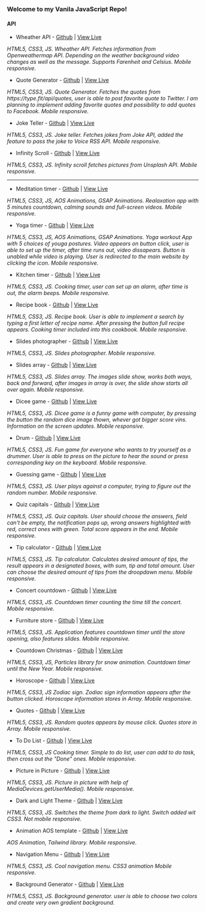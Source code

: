 ### Welcome to my Vanila JavaScript Repo!

#### API

- Wheather API - [Github](https://github.com/AnastasiaLunina/JavaScript_Apps/tree/main/JavaScript_Apps/11.%20Weather%20API) | [View Live](https://js-weather-forecast-api.netlify.app/)
<p><em>HTML5, CSS3, JS. Wheather API. Fetches information from Openweathermap API. Depending on the weather background video changes as well as the message. Supports Farenheit and Celsius. Mobile responsive.</em></p>

- Quote Generator - [Github](https://github.com/AnastasiaLunina/JavaScript_Apps/tree/main/JavaScript_Apps/14.%20Quote%20generator) | [View Live](https://js-quote-generator-api.netlify.app/)
<p><em>HTML5, CSS3, JS. Quote Generator. Fetches the quotes from https://type.fit/api/quotes, user is able to post favorite quote to Twitter. I am planning to implement adding favorite quotes and possibility to add quotes to Facebook. Mobile responsive.</em></p>

- Joke Teller - [Github](https://github.com/AnastasiaLunina/JavaScript_Apps/tree/main/JavaScript_Apps/15.%20Joke%20teller) | [View Live](https://js-joke-teller.netlify.app/)
<p><em>HTML5, CSS3, JS. Joke teller. Fetches jokes from Joke API, added the feature to pass the joke to Voice RSS API. Mobile responsive.</em></p>

- Infinity Scroll - [Github](https://github.com/AnastasiaLunina/JavaScript_Apps/tree/main/JavaScript_Apps/22.%20Infinity%20scroll) | [View Live](https://js-infinite-scroll-api.netlify.app/)
<p><em>HTML5, CSS3, JS. Infinity scroll fetches pictures from Unsplash API. Mobile responsive.</em></p>

<hr>

- Meditation timer - [Github](https://github.com/AnastasiaLunina/JavaScript_Apps/tree/main/JavaScript_Apps/1.%20Meditation%20timer) | [View Live](https://js-meditation.netlify.app/)
<p><em>HTML5, CSS3, JS, AOS Animations, GSAP Animations. Realaxation app with 5 minutes countdown, calming sounds and full-screen videos. Mobile responsive.</em></p>

- Yoga timer - [Github](https://github.com/AnastasiaLunina/JavaScript_Apps/tree/main/JavaScript_Apps/2.%20Yoga%20timer) | [View Live](https://js-yoga-timer.netlify.app/)
<p><em>HTML5, CSS3, JS, AOS Animations, GSAP Animations. Yoga workout App with 5 choices of youga postures. Video appears on button click, user is able to set up the timer, after time runs out, video dissapears. Button is unabled while video is playing. User is redirected to the main website by clicking the icon. Mobile responsive.</em></p>

- Kitchen timer - [Github](https://github.com/AnastasiaLunina/JavaScript_Apps/tree/main/JavaScript_Apps/3.%20Kitchen%20timer) | [View Live](https://js-kitchen-timer.netlify.app/)
<p><em>HTML5, CSS3, JS. Cooking timer, user can set up an alarm, after time is out, the alarm beeps. Mobile responsive.</em></p>

- Recipe book - [Github](https://github.com/AnastasiaLunina/JavaScript_Apps/tree/main/JavaScript_Apps/4.%20Recipie%20book) | [View Live](https://js-recipes.netlify.app/)
<p><em>HTML5, CSS3, JS. Recipe book. User is able to implement a search by typing a first letter of recipe name. After pressing the button full recipe appears. Cooking timer included into this cookbook. Mobile responsive.</em></p>

- Slides photographer - [Github](https://github.com/AnastasiaLunina/JavaScript_Apps/tree/main/JavaScript_Apps/5.%20Slides%20photographer) | [View Live](https://js-photographer-slides.netlify.app/)
<p><em>HTML5, CSS3, JS. Slides photographer. Mobile responsive.</em></p>

- Slides array - [Github](https://github.com/AnastasiaLunina/JavaScript_Apps/tree/main/JavaScript_Apps/6.%20Slides%20arrays) | [View Live](https://js-slides-array.netlify.app/)
<p><em>HTML5, CSS3, JS. Slides array. The images slide show, works both ways, back and forward, after images in array is over, the slide show starts all over again. Mobile responsive.</em></p>

- Dicee game - [Github](https://github.com/AnastasiaLunina/JavaScript_Apps/tree/main/JavaScript_Apps/7.%20Dicee%20game) | [View Live](https://js-dicee-game.netlify.app/)
<p><em>HTML5, CSS3, JS. Dicee game is a funny game with computer, by pressing the button the random dice image thown, whever got bigger score vins. Information on the screen updates. Mobile responsive.</em></p>

- Drum - [Github](https://github.com/AnastasiaLunina/JavaScript_Apps/tree/main/JavaScript_Apps/8.%20Drum) | [View Live](https://js-drum-game.netlify.app/)
<p><em>HTML5, CSS3, JS. Fun game for everyone who wants to try yourself as a drummer. User is able to press on the picture to hear the sound or press corresponding key on the keyboard. Mobile responsive.</em></p>

- Guessing game - [Github](https://github.com/AnastasiaLunina/JavaScript_Apps/tree/main/JavaScript_Apps/9.%20Guessing%20game) | [View Live](https://js-number-guessing-app.netlify.app/)
<p><em>HTML5, CSS3, JS. User plays against a computer, trying to figure out the random number. Mobile responsive.</em></p>

- Quiz capitals - [Github](https://github.com/AnastasiaLunina/JavaScript_Apps/tree/main/JavaScript_Apps/10.%20Quiz_capitals) | [View Live](https://js-quiz-capitals.netlify.app/)
<p><em>HTML5, CSS3, JS. Quiz capitals. User should choose the answers, field can't be empty, the notification pops up, wrong answers highlighted with red, correct ones with green. Total score appears in the end. Mobile responsive.</em></p>

- Tip calculator - [Github](https://github.com/AnastasiaLunina/JavaScript_Apps/tree/main/JavaScript_Apps/12.%20Tip%20calculator) | [View Live](https://js-tips-calculator.netlify.app/)
<p><em>HTML5, CSS3, JS. Tip calcalutor. Calculates desired amount of tips, the result appears in a designated boxes, with sum, tip and total amount. User can choose the desired amount of tips from the droopdawn menu. Mobile responsive.</em></p>

- Concert countdown - [Github](https://github.com/AnastasiaLunina/JavaScript_Apps/tree/main/JavaScript_Apps/13.%20Concert_countdown_calculator) | [View Live](https://js-concert-countdown.netlify.app/)
<p><em>HTML5, CSS3, JS. Countdown timer counting the time till the concert. Mobile responsive.</em></p>

- Furniture store - [Github](https://github.com/AnastasiaLunina/JavaScript_Apps/tree/main/JavaScript_Apps/16.%20Countdown_furniture%20store) | [View Live](https://js-countdown-furniture-store.netlify.app/)
<p><em>HTML5, CSS3, JS. Application features countdown timer until the store opening, also features slides. Mobile responsive.</em></p>

- Countdown Christmas - [Github](https://github.com/AnastasiaLunina/JavaScript_Apps/tree/main/JavaScript_Apps/17.%20Countdown_Christmas) | [View Live](https://js-christmas-countdown.netlify.app/)
<p><em>HTML5, CSS3, JS, Particles library for snow animation. Countdown timer until the New Year. Mobile responsive.</em></p>

- Horoscope - [Github](https://github.com/AnastasiaLunina/JavaScript_Apps/tree/main/JavaScript_Apps/18.%20Horoscope) | [View Live](https://js-horoscope.netlify.app/)
<p><em>HTML5, CSS3, JS Zodiac sign. Zodiac sign information appears after the button clicked. Horoscope information stores in Array. Mobile responsive.</em></p>

- Quotes - [Github](https://github.com/AnastasiaLunina/JavaScript_Apps/tree/main/JavaScript_Apps/19.%20Quotes) | [View Live](https://js-quotes-array.netlify.app/)
<p><em>HTML5, CSS3, JS. Random quotes appears by mouse click. Quotes store in Array. Mobile responsive.</em></p>

- To Do List - [Github](https://github.com/AnastasiaLunina/JavaScript_Apps/tree/main/JavaScript_Apps/20.%20To%20Do%20List) | [View Live](https://js-simple-to-do-list.netlify.app/)
<p><em>HTML5, CSS3, JS Cooking timer. Simple to do list, user can add to do task, then cross out the "Done" ones. Mobile responsive.</em></p>

- Picture in Picture - [Github](https://github.com/AnastasiaLunina/JavaScript_Apps/tree/main/JavaScript_Apps/23.%20Picture%20in%20Picture) | [View Live](https://js-pic-in-pic.netlify.app/)
<p><em>HTML5, CSS3, JS. Picture in picture with help of MediaDevices.getUserMedia(). Mobile responsive.</em></p>

- Dark and Light Theme - [Github](https://github.com/AnastasiaLunina/JavaScript_Apps/tree/main/JavaScript_Apps/25.%20Dark%20and%20light%20theme) | [View Live](https://js-dark-light.netlify.app/)
<p><em>HTML5, CSS3, JS.  Switches the theme from dark to light. Switch added wit CSS3. Not mobile responsive.</em></p>

- Animation AOS template - [Github](https://github.com/AnastasiaLunina/JavaScript_Apps/tree/main/JavaScript_Apps/26.%20Animated%20template) | [View Live](https://aos-animation-template.netlify.app/)
<p><em>AOS Animation, Tailwind library. Mobile responsive.</em></p>

- Navigation Menu - [Github](https://github.com/AnastasiaLunina/JavaScript_Apps/tree/main/JavaScript_Apps/27.%20Navigation) | [View Live](https://js-navigation-menu.netlify.app/)
<p><em>HTML5, CSS3, JS. Cool navigation menu. CSS3 animation Mobile responsive.</em></p>

- Background Generator - [Github](https://github.com/AnastasiaLunina/JavaScript_Apps/tree/main/JavaScript_Apps/28.%20Background%20generator) | [View Live](https://al-js-background-generator.netlify.app/)
<p><em>HTML5, CSS3, JS. Background generator. user is able to choose two colors and create very own gradient background.</em></p>

